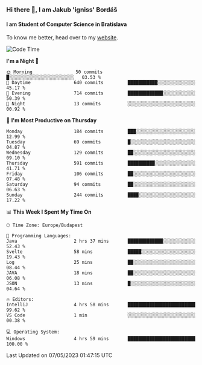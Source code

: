### Hi there 👋, I am Jakub 'igniss' Bordáš

#### I am Student of Computer Science in Bratislava
To know me better, head over to my [website](https://bordas.sk).


<!--START_SECTION:waka-->
![Code Time](http://img.shields.io/badge/Code%20Time-1%2C146%20hrs%2024%20mins-blue)

**I'm a Night 🦉** 

```text
🌞 Morning                50 commits          █░░░░░░░░░░░░░░░░░░░░░░░░   03.53 % 
🌆 Daytime                640 commits         ███████████░░░░░░░░░░░░░░   45.17 % 
🌃 Evening                714 commits         █████████████░░░░░░░░░░░░   50.39 % 
🌙 Night                  13 commits          ░░░░░░░░░░░░░░░░░░░░░░░░░   00.92 % 
```
📅 **I'm Most Productive on Thursday** 

```text
Monday                   184 commits         ███░░░░░░░░░░░░░░░░░░░░░░   12.99 % 
Tuesday                  69 commits          █░░░░░░░░░░░░░░░░░░░░░░░░   04.87 % 
Wednesday                129 commits         ██░░░░░░░░░░░░░░░░░░░░░░░   09.10 % 
Thursday                 591 commits         ██████████░░░░░░░░░░░░░░░   41.71 % 
Friday                   106 commits         ██░░░░░░░░░░░░░░░░░░░░░░░   07.48 % 
Saturday                 94 commits          ██░░░░░░░░░░░░░░░░░░░░░░░   06.63 % 
Sunday                   244 commits         ████░░░░░░░░░░░░░░░░░░░░░   17.22 % 
```


📊 **This Week I Spent My Time On** 

```text
🕑︎ Time Zone: Europe/Budapest

💬 Programming Languages: 
Java                     2 hrs 37 mins       █████████████░░░░░░░░░░░░   52.43 % 
Svelte                   58 mins             █████░░░░░░░░░░░░░░░░░░░░   19.43 % 
Log                      25 mins             ██░░░░░░░░░░░░░░░░░░░░░░░   08.44 % 
JAVA                     18 mins             ██░░░░░░░░░░░░░░░░░░░░░░░   06.08 % 
JSON                     13 mins             █░░░░░░░░░░░░░░░░░░░░░░░░   04.64 % 

🔥 Editors: 
IntelliJ                 4 hrs 58 mins       █████████████████████████   99.62 % 
VS Code                  1 min               ░░░░░░░░░░░░░░░░░░░░░░░░░   00.38 % 

💻 Operating System: 
Windows                  4 hrs 59 mins       █████████████████████████   100.00 % 
```


 Last Updated on 07/05/2023 01:47:15 UTC
<!--END_SECTION:waka-->
